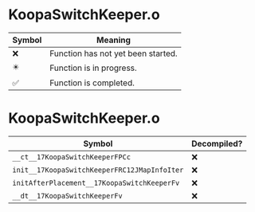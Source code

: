 # KoopaSwitchKeeper.o
| Symbol | Meaning 
| ------------- | ------------- 
| :x: | Function has not yet been started. 
| :eight_pointed_black_star: | Function is in progress. 
| :white_check_mark: | Function is completed. 


# KoopaSwitchKeeper.o
| Symbol | Decompiled? |
| ------------- | ------------- |
| `__ct__17KoopaSwitchKeeperFPCc` | :x: |
| `init__17KoopaSwitchKeeperFRC12JMapInfoIter` | :x: |
| `initAfterPlacement__17KoopaSwitchKeeperFv` | :x: |
| `__dt__17KoopaSwitchKeeperFv` | :x: |
